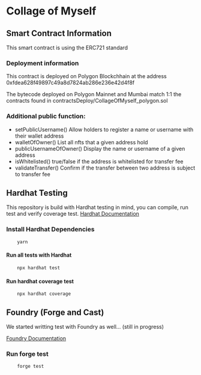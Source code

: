 # Collage of Myself

## Smart Contract Information

This smart contract is using the ERC721 standard

### Deployment information

This contract is deployed on Polygon Blockchhain at the address 0xfdea628f49897c49a8d7824ab286e236e42d4f8f

The bytecode deployed on Polygon Mainnet and Mumbai match 1:1 the contracts found in contractsDeploy/CollageOfMyself_polygon.sol

### Additional public function:

- setPublicUsername() Allow holders to register a name or username with their wallet address
- walletOfOwner() List all nfts that a given address hold
- publicUsernameOfOwner() Display the name or username of a given address
- isWhitelisted() true/false if the address is whitelisted for transfer fee
- validateTransfer() Confirm if the transfer between two address is subject to transfer fee

## Hardhat Testing

This repository is build with Hardhat testing in mind, you can compile, run test and verify coverage test.
[Hardhat Documentation](https://hardhat.org/getting-started/)

### Install Hardhat Dependencies

```commandline
    yarn
```

#### Run all tests with Hardhat

```commandline
    npx hardhat test
```

#### Run hardhat coverage test

```commandline
    npx hardhat coverage
```

## Foundry (Forge and Cast)

We started writting test with Foundry as well... (still in progress)

[Foundry Documentation](https://book.getfoundry.sh/index.html)

### Run forge test

```commandline
    forge test
```

